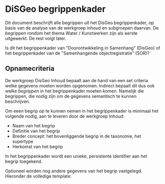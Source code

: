 # DiSGeo begrippenkader
Dit document beschrijft alle begrippen uit het DisGeo begrippenkader, op basis van de analyse van de werkgroep inhoud en subgroepen daarvan. De begrippen rondom het thema Water / Kunstwerken zijn als eerste uitgewerkt. De rest volgt later. 

<aside class='issue'>Is dit het begrippenkader van "Doorontwikkeling in Samenhang" (DisGeo) of het begrippenkader van de "Samenhangende objectregistratie" (SOR)? 

## Opnamecriteria
De werkgroep DisGeo Inhoud bepaalt aan de hand van een set criteria welke gegevens moeten worden opgenomen. Indirect bepaalt dit dus ook welke *begrippen* in het begrippenkader moeten komen. Namelijk die begrippen, die nodig zijn om de gegevens semantisch te kunnen beschrijven. 

Om eeen begrip op te kunnen nemen in het begrippenkader is minimaal het volgende nodig, aan te leveren door de werkgroep Inhoud: 

- Naam van het begrip
- Definitie van het begrip
- Breder concept: het bovenliggende begrip in de taxonomie, het supertype
- Herkomst van het begrip

In het begrippenkader wordt een unieke, persistente identifier aan het begrip toegekend. 

Optioneel worden nog andere gegevens van het begrip vastgelegd. Hieronder de volledige template: 

<section data-format="markdown" data-include="begrip-template.md"></section>